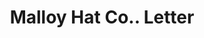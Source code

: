 ---
doi: 10.7916/D8NG62MX
date_other: '1920'
date_other_textual: '1920'
form: correspondence
genre:
- Letters (correspondence)
name:
- Malloy Hat Co.
object_in_context_url: https://biggert.cul.columbia.edu/items/view/ave_biggert_00061
subject_hierarchical_geographic:
- Danbury, Connecticut, United States
subject_name:
- Malloy Hat Co.
title: Malloy Hat Co.. Letter
sort_title: Malloy Hat Co.. Letter
call_number: ave_biggert_00061
coordinates:
- 41.40222222222222,-73.47111111111111
pid: ave_biggert_00061
identifiers: ave_biggert_00061
thumbnail: https://derivativo-2.library.columbia.edu/iiif/2/ldpd:342723/full/!256,256/0/native.jpg
permalink: /biggert/ave_biggert_00061/
layout: iiif-image-page
---